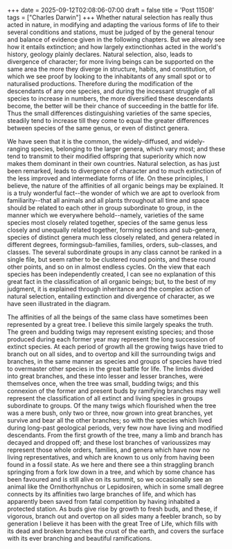 +++
date = 2025-09-12T02:08:06-07:00
draft = false
title = 'Post 11508'
tags = ["Charles Darwin"]
+++
Whether natural selection has really thus acted in nature, in modifying and adapting the various forms of life to their several conditions and stations, must be judged of by the general tenour and balance of evidence given in the following chapters. But we already see how it entails extinction; and how largely extinctionhas acted in the world's history, geology plainly declares. Natural selection, also, leads to divergence of character; for more living beings can be supported on the same area the more they diverge in structure, habits, and constitution, of which we see proof by looking to the inhabitants of any small spot or to naturalised productions. Therefore during the modification of the descendants of any one species, and during the incessant struggle of all species to increase in numbers, the more diversified these descendants become, the better will be their chance of succeeding in the battle for life. Thus the small differences distinguishing varieties of the same species, steadily tend to increase till they come to equal the greater differences between species of the same genus, or even of distinct genera.

We have seen that it is the common, the widely-diffused, and widely-ranging species, belonging to the larger genera, which vary most; and these tend to transmit to their modified offspring that superiority which now makes them dominant in their own countries. Natural selection, as has just been remarked, leads to divergence of character and to much extinction of the less improved and intermediate forms of life. On these principles, I believe, the nature of the affinities of all organic beings may be explained. It is a truly wonderful fact--the wonder of which we are apt to overlook from familiarity--that all animals and all plants throughout all time and space should be related to each other in group subordinate to group, in the manner which we everywhere behold--namely, varieties of the same species most closely related together, species of the same genus less closely and unequally related together, forming sections and sub-genera, species of distinct genera much less closely related, and genera related in different degrees, formingsub-families, families, orders, sub-classes, and classes. The several subordinate groups in any class cannot be ranked in a single file, but seem rather to be clustered round points, and these round other points, and so on in almost endless cycles. On the view that each species has been independently created, I can see no explanation of this great fact in the classification of all organic beings; but, to the best of my judgment, it is explained through inheritance and the complex action of natural selection, entailing extinction and divergence of character, as we have seen illustrated in the diagram.

The affinities of all the beings of the same class have sometimes been represented by a great tree. I believe this simile largely speaks the truth. The green and budding twigs may represent existing species; and those produced during each former year may represent the long succession of extinct species. At each period of growth all the growing twigs have tried to branch out on all sides, and to overtop and kill the surrounding twigs and branches, in the same manner as species and groups of species have tried to overmaster other species in the great battle for life. The limbs divided into great branches, and these into lesser and lesser branches, were themselves once, when the tree was small, budding twigs; and this connexion of the former and present buds by ramifying branches may well represent the classification of all extinct and living species in groups subordinate to groups. Of the many twigs which flourished when the tree was a mere bush, only two or three, now grown into great branches, yet survive and bear all the other branches; so with the species which lived during long-past geological periods, very few now have living and modified descendants. From the first growth of the tree, many a limb and branch has decayed and dropped off; and these lost branches of varioussizes may represent those whole orders, families, and genera which have now no living representatives, and which are known to us only from having been found in a fossil state. As we here and there see a thin straggling branch springing from a fork low down in a tree, and which by some chance has been favoured and is still alive on its summit, so we occasionally see an animal like the Ornithorhynchus or Lepidosiren, which in some small degree connects by its affinities two large branches of life, and which has apparently been saved from fatal competition by having inhabited a protected station. As buds give rise by growth to fresh buds, and these, if vigorous, branch out and overtop on all sides many a feebler branch, so by generation I believe it has been with the great Tree of Life, which fills with its dead and broken branches the crust of the earth, and covers the surface with its ever branching and beautiful ramifications.
